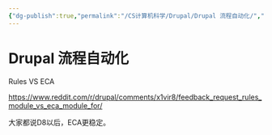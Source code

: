 ```yaml
---
{"dg-publish":true,"permalink":"/CS计算机科学/Drupal/Drupal 流程自动化/","tags":["Drupal"],"created":"2024-01-21T09:45:21.285+08:00","updated":"2024-03-09T18:08:56.113+08:00"}
---
```


# Drupal 流程自动化

Rules VS ECA

https://www.reddit.com/r/drupal/comments/x1vir8/feedback_request_rules_module_vs_eca_module_for/

大家都说D8以后，ECA更稳定。
